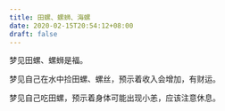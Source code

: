 ```yaml
---
title: 田螺、螺蛳、海螺
date: 2020-02-15T20:54:12+08:00
draft: false
---
```


梦见田螺、螺蛳是福。



梦见自己在水中捡田螺、螺丝，预示着收入会增加，有财运。



梦见自己吃田螺，预示着身体可能出现小恙，应该注意休息。


